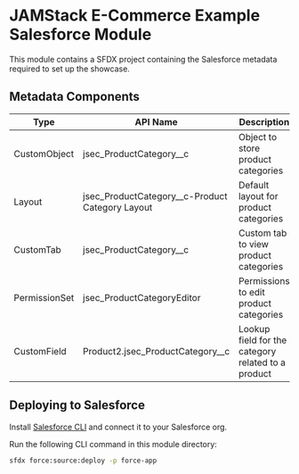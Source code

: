 # JAMStack E-Commerce Example Salesforce Module

This module contains a SFDX project containing the Salesforce metadata required to set up the showcase.

## Metadata Components

| Type          | API Name                                          | Description                                        |
| ------------- | ------------------------------------------------- | -------------------------------------------------- |
| CustomObject  | jsec_ProductCategory\_\_c                         | Object to store product categories                 |
| Layout        | jsec_ProductCategory\_\_c-Product Category Layout | Default layout for product categories              |
| CustomTab     | jsec_ProductCategory\_\_c                         | Custom tab to view product categories              |
| PermissionSet | jsec_ProductCategoryEditor                        | Permissions to edit product categories             |
| CustomField   | Product2.jsec_ProductCategory\_\_c                | Lookup field for the category related to a product |

## Deploying to Salesforce

Install [Salesforce CLI](https://developer.salesforce.com/tools/sfdxcli) and connect it to your Salesforce org.

Run the following CLI command in this module directory:

```bash
sfdx force:source:deploy -p force-app
```
